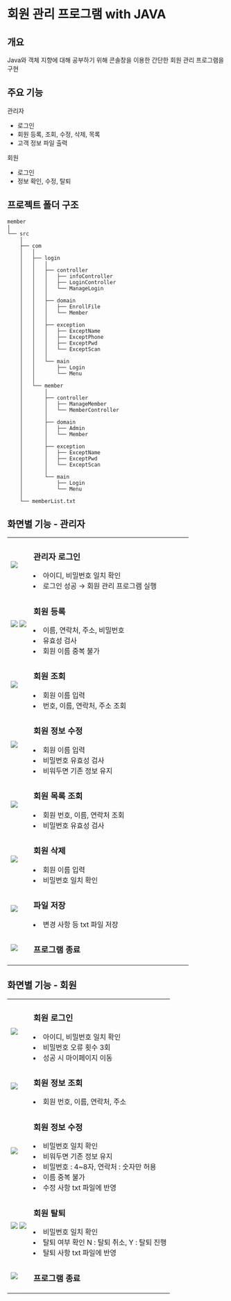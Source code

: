 # 회원 관리 프로그램 with JAVA


## 개요
Java와 객체 지향에 대해 공부하기 위해 콘솔창을 이용한 간단한 회원 관리 프로그램을 구현


## 주요 기능
관리자
- 로그인
- 회원 등록, 조회, 수정, 삭제, 목록
- 고객 정보 파일 출력

회원
- 로그인
- 정보 확인, 수정, 탈퇴

## 프로젝트 폴더 구조
```
member
│
└── src
    │
    ├── com
    │   │
    │   ├── login
    │   │   │
    │   │   ├── controller
    │   │   │   ├── infoController
    │   │   │   ├── LoginController
    │   │   │   └── ManageLogin
    │   │   │
    │   │   ├── domain
    │   │   │   ├── EnrollFile
    │   │   │   └── Member
    │   │   │
    │   │   ├── exception
    │   │   │   ├── ExceptName
    │   │   │   ├── ExceptPhone
    │   │   │   ├── ExceptPwd
    │   │   │   └── ExceptScan
    │   │   │
    │   │   └── main
    │   │       ├── Login
    │   │       └── Menu
    │   │
    │   └── member
    │       │
    │       ├── controller
    │       │   ├── ManageMember
    │       │   └── MemberController
    │       │
    │       ├── domain
    │       │   ├── Admin
    │       │   └── Member
    │       │
    │       ├── exception
    │       │   ├── ExceptName
    │       │   ├── ExceptPwd
    │       │   └── ExceptScan
    │       │
    │       └── main
    │           ├── Login
    │           └── Menu
    │
    └── memberList.txt
```



## 화면별 기능 - 관리자

<table>
 <tr>
  <td><img src="https://github.com/gwidding/Java/assets/135992700/a4c19705-d9fd-4022-a863-c8c268dd83b7"></td>
  <td width="350px">
   <h3> 관리자 로그인 </h3>
    <li> 아이디, 비밀번호 일치 확인
    <li> 로그인 성공 → 회원 관리 프로그램 실행
  </td>
 </tr>

  <tr>
    <td><img src="https://github.com/gwidding/Java/assets/135992700/966e9169-d76c-4b1b-8e86-e3f5fa25b38f">
        <img src="https://github.com/gwidding/Java/assets/135992700/0cc75ced-d990-40db-b726-51773095cfbc">
    </td>
    <td>
      <h3> 회원 등록 </h3>
      <li> 이름, 연락처, 주소, 비밀번호
      <li> 유효성 검사
      <li> 회원 이름 중복 불가
    </td>
  </tr>

  <tr>
    <td><img src="https://github.com/gwidding/Java/assets/135992700/01f31c61-f5c8-4e24-85dc-bf9f26de689e"></td>
   <td>
      <h3> 회원 조회 </h3>
      <li> 회원 이름 입력
      <li> 번호, 이름, 연락처, 주소 조회
    </td>
  </tr>

  <tr>
   <td><img src="https://github.com/gwidding/Java/assets/135992700/7aeab696-e699-4c96-a9cb-0ea490631b50"></td>
   <td>
    <h3> 회원 정보 수정 </h3>
       <li> 회원 이름 입력
       <li> 비밀번호 유효성 검사
       <li> 비워두면 기존 정보 유지
   </td>
  </tr>

  <tr>
   <td><img src="https://github.com/gwidding/Java/assets/135992700/88ad2029-2870-4b11-8440-b82db04a80f9"></td>
   <td>
    <h3> 회원 목록 조회 </h3>
       <li> 회원 번호, 이름, 연락처 조회
       <li> 비밀번호 유효성 검사
   </td>
  </tr>

<tr>
 <td><img src="https://github.com/gwidding/Java/assets/135992700/edce3895-6117-4047-bf6a-7216030cf160"></td>
  <td>
    <h3> 회원 삭제 </h3>
       <li> 회원 이름 입력
        <li> 비밀번호 일치 확인
   </td>
</tr>

<tr>
 <td><img src="https://github.com/gwidding/Java/assets/135992700/5824f0e2-a3dc-4590-afe8-bfce4c123849"></td>
 <td>
    <h3> 파일 저장 </h3>
       <li> 변경 사항 등 txt 파일 저장
   </td>
</tr>

<tr>
 <td><img src="https://github.com/gwidding/Java/assets/135992700/cdd472e3-da1c-4e8c-8cbf-1b91ccb3eb7e"></td>
 <td>
  <h3> 프로그램 종료 </h3>
 </td>
</tr>  
</table>


## 화면별 기능 - 회원
<table>
 <tr>
  <td><img src="https://github.com/gwidding/Java/assets/135992700/ec9e29ba-de82-4150-b71c-d03d7b6cf02e"></td>
  <td>
   <h3> 회원 로그인 </h3>
   <li> 아이디, 비밀번호 일치 확인</li>
   <li> 비밀번호 오류 횟수 3회</li>
   <li> 성공 시 마이페이지 이동</li>
  </td>
 </tr>

 <tr>
  <td><img src="https://github.com/gwidding/Java/assets/135992700/86a0f6fe-6540-40b4-9b67-60c7875ed56b"></td>
  <td>
   <h3> 회원 정보 조회 </h3>
   <li> 회원 번호, 이름, 연락처, 주소</li>
  </td>
 </tr>

 <tr>
  <td><img src="https://github.com/gwidding/Java/assets/135992700/cb63cddb-656e-4cae-89ae-ee20a14d98d4"></td>
  <td>
    <h3> 회원 정보 수정 </h3>
    <li> 비밀번호 일치 확인</li>
   <li> 비워두면 기존 정보 유지</li>
   <li> 비밀번호 : 4~8자, 연락처 : 숫자만 허용</li>
   <li> 이름 중복 불가</li>
   <li> 수정 사항 txt 파일에 반영</li>
  </td>
  
 </tr>
  <td><img src="https://github.com/gwidding/Java/assets/135992700/8ea7e490-e687-4ba1-b148-3084159ab417">
      <img src="https://github.com/gwidding/Java/assets/135992700/a3e817bd-c431-43ec-a1f0-1963a4cdc88d">
  </td>
  <td>
   <h3> 회원 탈퇴</h3>
   <li> 비밀번호 일치 확인</li>
   <li> 탈퇴 여부 확인 N : 탈퇴 취소, Y : 탈퇴 진행</li>
   <li> 탈퇴 사항 txt 파일에 반영</li>
  </td>
  
 <tr>
  <td><img src="https://github.com/gwidding/Java/assets/135992700/d493ac0e-14f6-400d-a6ef-60106fdf3c48"></td>
  <td>
   <h3> 프로그램 종료 </h3>
  </td>
 </tr>
</table>
